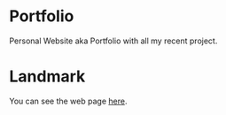 # Portfolio
Personal Website aka Portfolio with all my recent project.
# Landmark
You can see the web page [here](http://codepen.io/sourav_v/full/zqPqXX/).
